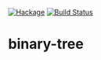 [![Hackage](https://img.shields.io/hackage/v/binary-tree.svg)](http://hackage.haskell.org/package/binary-tree) [![Build Status](https://travis-ci.org/oisdk/binary-tree.svg?branch=master)](https://travis-ci.org/oisdk/binary-tree)

# binary-tree
